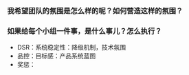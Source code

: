 ### 我希望团队的氛围是怎么样的呢？如何营造这样的氛围？

### 如果给每个小组一件事，是什么事儿？怎么执行？

- DSR：系统稳定性：降级机制，技术氛围
- 品控：目标感：产品系统蓝图
- 奖惩：

